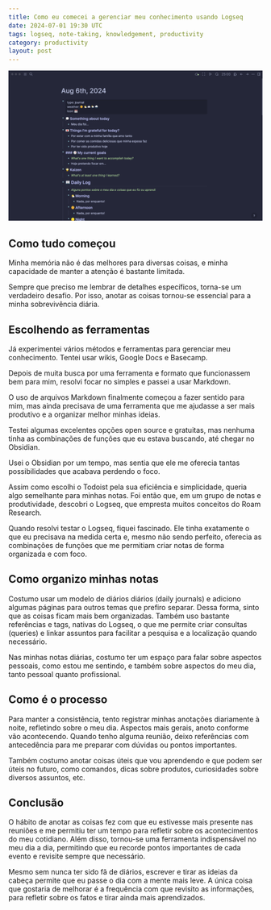 ```yaml
---
title: Como eu comecei a gerenciar meu conhecimento usando Logseq
date: 2024-07-01 19:30 UTC
tags: logseq, note-taking, knowledgement, productivity
category: productivity
layout: post
---
```


![Logseq](2024-07-01-como-eu-comecei-a-gerenciar-meu-conhecimento-usando-logseq/banner.png)

## Como tudo começou

Minha memória não é das melhores para diversas coisas, e minha capacidade de manter a atenção é bastante limitada.

Sempre que preciso me lembrar de detalhes específicos, torna-se um verdadeiro desafio. Por isso, anotar as coisas
tornou-se essencial para a minha sobrevivência diária.

## Escolhendo as ferramentas

Já experimentei vários métodos e ferramentas para gerenciar meu conhecimento. Tentei usar wikis, Google Docs e Basecamp.

Depois de muita busca por uma ferramenta e formato que funcionassem bem para mim, resolvi focar no simples e passei a
usar Markdown.

O uso de arquivos Markdown finalmente começou a fazer sentido para mim, mas ainda precisava de uma ferramenta que me
ajudasse a ser mais produtivo e a organizar melhor minhas ideias.

Testei algumas excelentes opções open source e gratuitas, mas nenhuma tinha as combinações de funções que eu estava
buscando, até chegar no Obsidian.

Usei o Obsidian por um tempo, mas sentia que ele me oferecia tantas possibilidades que acabava perdendo o foco.

Assim como escolhi o Todoist pela sua eficiência e simplicidade, queria algo semelhante para minhas notas. Foi então
que, em um grupo de notas e produtividade, descobri o Logseq, que empresta muitos conceitos do Roam Research.

Quando resolvi testar o Logseq, fiquei fascinado. Ele tinha exatamente o que eu precisava na medida certa e, mesmo não
sendo perfeito, oferecia as combinações de funções que me permitiam criar notas de forma organizada e com foco.

## Como organizo minhas notas

Costumo usar um modelo de diários diários (daily journals) e adiciono algumas páginas para outros temas que prefiro
separar. Dessa forma, sinto que as coisas ficam mais bem organizadas. Também uso bastante referências e tags, nativas do
Logseq, o que me permite criar consultas (queries) e linkar assuntos para facilitar a pesquisa e a localização quando
necessário.

Nas minhas notas diárias, costumo ter um espaço para falar sobre aspectos pessoais, como estou me sentindo, e também
sobre aspectos do meu dia, tanto pessoal quanto profissional.

## Como é o processo

Para manter a consistência, tento registrar minhas anotações diariamente à noite, refletindo sobre o meu dia. Aspectos
mais gerais, anoto conforme vão acontecendo. Quando tenho alguma reunião, deixo referências com antecedência para me
preparar com dúvidas ou pontos importantes.

Também costumo anotar coisas úteis que vou aprendendo e que podem ser úteis no futuro, como comandos, dicas sobre
produtos, curiosidades sobre diversos assuntos, etc.

## Conclusão

O hábito de anotar as coisas fez com que eu estivesse mais presente nas reuniões e me permitiu ter um tempo para
refletir sobre os acontecimentos do meu cotidiano. Além disso, tornou-se uma ferramenta indispensável no meu dia a dia,
permitindo que eu recorde pontos importantes de cada evento e revisite sempre que necessário.

Mesmo sem nunca ter sido fã de diários, escrever e tirar as ideias da cabeça permite que eu passe o dia com a mente mais
leve. A única coisa que gostaria de melhorar é a frequência com que revisito as informações, para refletir sobre os
fatos e tirar ainda mais aprendizados.
